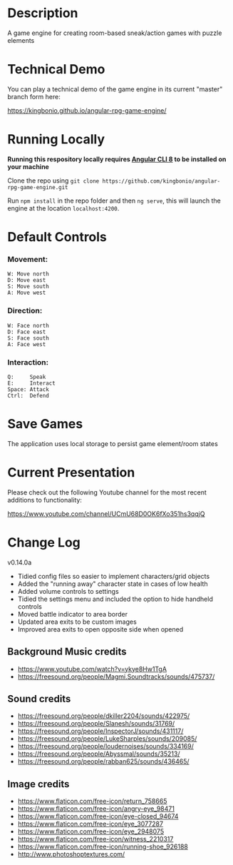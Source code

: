 # Description

A game engine for creating room-based sneak/action games with puzzle elements

# Technical Demo

You can play a technical demo of the game engine in its current "master" branch form here:

https://kingbonio.github.io/angular-rpg-game-engine/


# Running Locally

**Running this respository locally requires [Angular CLI 8](https://angular.io/cli) to be installed on your machine**

Clone the repo using `git clone https://github.com/kingbonio/angular-rpg-game-engine.git`

Run `npm install` in the repo folder and then `ng serve`, this will launch the engine at the location `localhost:4200`.


# Default Controls

### Movement:

    W: Move north
    D: Move east
    S: Move south
    A: Move west

### Direction:

    W: Face north
    D: Face east
    S: Face south
    A: Face west

### Interaction:

    Q:     Speak
    E:     Interact
    Space: Attack
    Ctrl:  Defend


# Save Games

The application uses local storage to persist game element/room states


# Current Presentation

Please check out the following Youtube channel for the most recent additions to functionality:

https://www.youtube.com/channel/UCmU68D0OK6fXo351hs3qqjQ


# Change Log

v0.14.0a

* Tidied config files so easier to implement characters/grid objects
* Added the "running away" character state in cases of low health
* Added volume controls to settings
* Tidied the settings menu and included the option to hide handheld controls
* Moved battle indicator to area border
* Updated area exits to be custom images
* Improved area exits to open opposite side when opened



## Background Music credits

* https://www.youtube.com/watch?v=ykye8Hw1TgA
* https://freesound.org/people/Magmi.Soundtracks/sounds/475737/

## Sound credits

* https://freesound.org/people/dkiller2204/sounds/422975/
* https://freesound.org/people/Slanesh/sounds/31769/
* https://freesound.org/people/InspectorJ/sounds/431117/
* https://freesound.org/people/LukeSharples/sounds/209085/
* https://freesound.org/people/loudernoises/sounds/334169/
* https://freesound.org/people/Abyssmal/sounds/35213/
* https://freesound.org/people/rabban625/sounds/436465/

## Image credits

* https://www.flaticon.com/free-icon/return_758665
* https://www.flaticon.com/free-icon/angry-eye_98471
* https://www.flaticon.com/free-icon/eye-closed_94674
* https://www.flaticon.com/free-icon/eye_3077287
* https://www.flaticon.com/free-icon/eye_2948075
* https://www.flaticon.com/free-icon/witness_2210317
* https://www.flaticon.com/free-icon/running-shoe_926188
* http://www.photoshoptextures.com/
